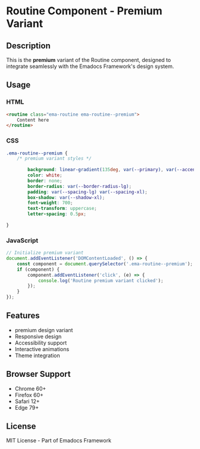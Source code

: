 # Routine Component - Premium Variant

## Description
This is the **premium** variant of the Routine component, designed to integrate seamlessly with the Emadocs Framework's design system.

## Usage

### HTML
```html
<routine class="ema-routine ema-routine--premium">
    Content here
</routine>
```

### CSS
```css
.ema-routine--premium {
    /* premium variant styles */
    
        background: linear-gradient(135deg, var(--primary), var(--accent));
        color: white;
        border: none;
        border-radius: var(--border-radius-lg);
        padding: var(--spacing-lg) var(--spacing-xl);
        box-shadow: var(--shadow-xl);
        font-weight: 700;
        text-transform: uppercase;
        letter-spacing: 0.5px;
    
}
```

### JavaScript
```javascript
// Initialize premium variant
document.addEventListener('DOMContentLoaded', () => {
    const component = document.querySelector('.ema-routine--premium');
    if (component) {
        component.addEventListener('click', (e) => {
            console.log('Routine premium variant clicked');
        });
    }
});
```

## Features
- premium design variant
- Responsive design
- Accessibility support
- Interactive animations
- Theme integration

## Browser Support
- Chrome 60+
- Firefox 60+
- Safari 12+
- Edge 79+

## License
MIT License - Part of Emadocs Framework
